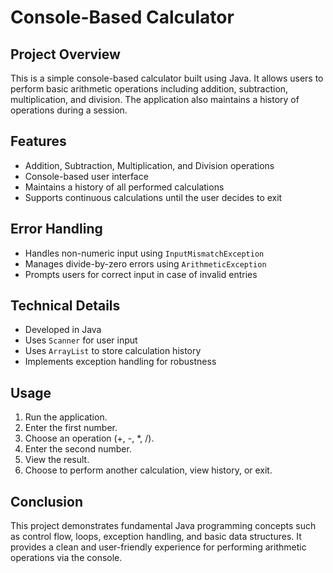 # Console-Based Calculator

## Project Overview
This is a simple console-based calculator built using Java. It allows users to perform basic arithmetic operations including addition, subtraction, multiplication, and division. The application also maintains a history of operations during a session.

## Features
- Addition, Subtraction, Multiplication, and Division operations
- Console-based user interface
- Maintains a history of all performed calculations
- Supports continuous calculations until the user decides to exit

## Error Handling
- Handles non-numeric input using `InputMismatchException`
- Manages divide-by-zero errors using `ArithmeticException`
- Prompts users for correct input in case of invalid entries

## Technical Details
- Developed in Java
- Uses `Scanner` for user input
- Uses `ArrayList` to store calculation history
- Implements exception handling for robustness

## Usage
1. Run the application.
2. Enter the first number.
3. Choose an operation (+, -, *, /).
4. Enter the second number.
5. View the result.
6. Choose to perform another calculation, view history, or exit.

## Conclusion
This project demonstrates fundamental Java programming concepts such as control flow, loops, exception handling, and basic data structures. It provides a clean and user-friendly experience for performing arithmetic operations via the console.
